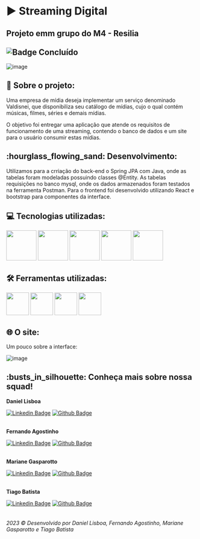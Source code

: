 # :arrow_forward: Streaming Digital
## Projeto emm grupo do M4 - Resilia <br> <br> ![Badge Concluído](http://img.shields.io/static/v1?label=STATUS&message=CONCLUÍDO&color=GREEN&style=for-the-badge)

![image](https://user-images.githubusercontent.com/120537198/227407063-bbfc99c6-16d0-4d18-8cca-93880f84b94f.png)

<h2>📝 Sobre o projeto:</h2>
<p> Uma empresa de mídia deseja implementar um serviço denominado Valdisnei,
que disponibiliza seu catálogo de mídias, cujo o qual contém músicas, filmes,
séries e demais mídias. </p>

<p> O objetivo foi entregar uma aplicação que atende os requisitos de funcionamento de uma streaming, contendo o banco de dados e um site para o usuário consumir estas mídias. </p>

<h2> :hourglass_flowing_sand: Desenvolvimento: </h2>
<p>
Utilizamos para a crriação do back-end o Spring JPA com Java, onde as tabelas foram modeladas possuindo classes
@Entity. As tabelas requisições no banco mysql, onde os dados armazenados foram testados na ferramenta Postman. Para o frontend foi desenvolvido utilizando React e bootstrap para componentes da interface.
</p>

## :computer: Tecnologias utilizadas:
<div> 
<img src="https://cdn.jsdelivr.net/gh/devicons/devicon/icons/java/java-original-wordmark.svg" width="80" height="80" />
<img src="https://cdn.jsdelivr.net/gh/devicons/devicon/icons/spring/spring-original-wordmark.svg"  width="80" height="80"  />
<img src="https://cdn.jsdelivr.net/gh/devicons/devicon/icons/mysql/mysql-original-wordmark.svg" width="80" height="80" />
<img src="https://cdn.jsdelivr.net/gh/devicons/devicon/icons/react/react-original-wordmark.svg" width="80" height="80" />
<img src="https://cdn.jsdelivr.net/gh/devicons/devicon/icons/bootstrap/bootstrap-original-wordmark.svg" width="80" height="80"/>
</div>


## :hammer_and_wrench: Ferramentas utilizadas:
<div> 
<img src="https://cdn.jsdelivr.net/gh/devicons/devicon/icons/intellij/intellij-original.svg" width="60" height="60" />
<img src="https://cdn.jsdelivr.net/gh/devicons/devicon/icons/vscode/vscode-original-wordmark.svg" width="60" height="60" />
<img src="https://cdn.jsdelivr.net/gh/devicons/devicon/icons/figma/figma-original.svg" width="60" height="60" />
<img src="https://cdn.jsdelivr.net/gh/devicons/devicon/icons/trello/trello-plain-wordmark.svg" width="60" height="60" />       
</div>

## :globe_with_meridians: O site:
<p> Um pouco sobre a interface: </p>

![image](https://user-images.githubusercontent.com/120537198/227408576-aaef740b-9d07-4f8d-a36a-027ea819a0b2.png)

<h2> :busts_in_silhouette: Conheça mais sobre nossa squad!</h2>
  
<table>
<b>Daniel Lisboa</b>
<br>

[![Linkedin Badge](https://img.shields.io/badge/DanielLisboa-0077B5?style=for-the-badge&logo=linkedin&logoColor=white&link=https://www.linkedin.com/in/daniel-lisboa-9b1a281aa/)](https://www.linkedin.com/in/daniel-lisboa-9b1a281aa/) [![Github Badge](https://img.shields.io/badge/DanielLisboa-100000?style=for-the-badge&logo=github&logoColor=whitee&link=https://github.com/https://github.com/DanielGLisboa)](https://github.com/DanielGLisboa)
</table>
  
  
  <table>
<b>Fernando Agostinho</b>
<br>

 [![Linkedin Badge](https://img.shields.io/badge/FernandoAgostinho-0077B5?style=for-the-badge&logo=linkedin&logoColor=white&link=https://www.linkedin.com/in/fernando-agostinho-pereira-b76399189/)](https://www.linkedin.com/in/fernando-agostinho-pereira-b76399189/) [![Github Badge](https://img.shields.io/badge/FernandoAgostinho-100000?style=for-the-badge&logo=github&logoColor=whitee&link=https://github.com/fernandoap46)](https://github.com/fernandoap46)
</table>


<table>
<b>Mariane Gasparotto</b>
<br>
    
  [![Linkedin Badge](https://img.shields.io/badge/MarianeGasparotto-0077B5?style=for-the-badge&logo=linkedin&logoColor=white&link=https://www.linkedin.com/in/mariane-gasparotto-181a6525a/)](https://www.linkedin.com/in/mariane-gasparotto-181a6525a/) [![Github Badge](https://img.shields.io/badge/MarianeGasparotto-100000?style=for-the-badge&logo=github&logoColor=whitee&link=https://github.com/marianegasparotto)](https://github.com/marianegasparotto)
</table>


  
 <table>
<b>Tiago Batista</b>
<br>


  [![Linkedin Badge](https://img.shields.io/badge/TiagoBatista-0077B5?style=for-the-badge&logo=linkedin&logoColor=white&link=https://www.linkedin.com/in/tiago-batista-441aa0105/)](https://www.linkedin.com/in/tiago-batista-441aa0105/) [![Github Badge](https://img.shields.io/badge/TiagoBatista-100000?style=for-the-badge&logo=github&logoColor=whitee&link=https://github.com/tiadeabatista)](https://github.com/tiadeabatista)
</table>

<h6>2023 ©️ Desenvolvido por Daniel Lisboa, Fernando Agostinho, Mariane Gasparotto e Tiago Batista</h6>
